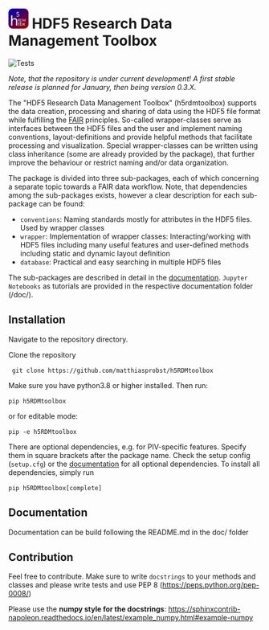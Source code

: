 
<h1 text-align: center;><img src="docs/icons/icon4.svg" alt="" width="40"/> HDF5 Research Data Management Toolbox</h1>


![Tests](https://github.com/matthiasprobst/h5RDMtoolbox/actions/workflows/tests.yml/badge.svg)

*Note, that the repository is under current development! A first stable release is planned for 
January, then being version 0.3.X.*

The "HDF5 Research Data Management Toolbox" (h5rdmtoolbox) supports the data creation, processing and sharing 
of data using the HDF5 file format while fulfilling the [FAIR](https://www.nature.com/articles/sdata201618) principles. 
So-called wrapper-classes serve as 
interfaces between the HDF5 files and the user and implement naming conventions, layout-definitions and 
provide helpful methods that facilitate processing and visualization. Special wrapper-classes can be written using class 
inheritance (some are already provided by the package), that further improve the behaviour or restrict naming and/or 
data organization.

The package is divided into three sub-packages, each of which concerning a separate topic towards a FAIR 
data workflow. Note, that dependencies among the sub-packages exists, however a clear description for each 
sub-package can be found:
  - `conventions`: Naming standards mostly for attributes in the HDF5 files. Used by wrapper classes
  - `wrapper`: Implementation of wrapper classes: Interacting/working with HDF5 files including many useful features 
     and user-defined methods including static and dynamic layout definition
  - `database`: Practical and easy searching in multiple HDF5 files

The sub-packages are described in detail in the [documentation](https://matthiasprobst.github.io/h5RDMtoolbox/). 
`Jupyter Notebooks` as tutorials are provided in the respective documentation folder (/doc/<sub-package>).


## Installation
Navigate to the repository directory.

Clone the repository

     git clone https://github.com/matthiasprobst/h5RDMtoolbox

Make sure you have python3.8 or higher installed. Then run:

    pip h5RDMtoolbox
or for editable mode:

    pip -e h5RDMtoolbox

There are optional dependencies, e.g. for PIV-specific features. Specify them in square brackets after the package 
name. Check the setup config (`setup.cfg`) or the [documentation](https://matthiasprobst.github.io/h5RDMtoolbox/) for 
all optional dependencies. To install all dependencies, simply run

    pip h5RDMtoolbox[complete]


## Documentation
Documentation can be build following the README.md in the doc/ folder

## Contribution
Feel free to contribute. Make sure to write `docstrings` to your methods and classes and please write 
tests and use PEP 8 (https://peps.python.org/pep-0008/)

Please use the **numpy style for the docstrings**: https://sphinxcontrib-napoleon.readthedocs.io/en/latest/example_numpy.html#example-numpy


